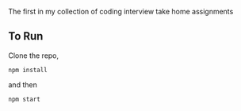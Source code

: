 The first in my collection of coding interview take home assignments 

## To Run 

Clone the repo, 
```
npm install 
```


and then





```
npm start
```